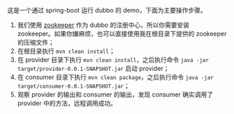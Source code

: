 这是一个通过 spring-boot 运行 dubbo 的 demo，下面为主要操作步骤。

1. 我们使用 [zookeeper](http://zookeeper.apache.org/) 作为 dubbo 的注册中心，所以你需要安装 zookeeper。如果你嫌麻烦，也可以直接使用我在根目录下提供的 zookeeper 的压缩文件；
2. 在根目录执行 `mvn clean install`；
3. 在 provider 目录下执行 `mvn clean install`，之后执行命令 `java -jar target/provider-0.0.1-SNAPSHOT.jar` 启动 provider；
4. 在 consumer 目录下执行 `mvn clean package`，之后执行命令 `java -jar target/consumer-0.0.1-SNAPSHOT.jar`；
5. 观察 provider 的输出和 consumer 的输出，发现 consumer 确实调用了 provider 中的方法，远程调用成功。